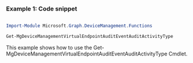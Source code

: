 ### Example 1: Code snippet

```powershell

Import-Module Microsoft.Graph.DeviceManagement.Functions

Get-MgDeviceManagementVirtualEndpointAuditEventAuditActivityType

```
This example shows how to use the Get-MgDeviceManagementVirtualEndpointAuditEventAuditActivityType Cmdlet.

